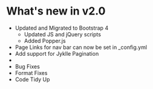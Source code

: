 # What's new in v2.0

- Updated and Migrated to Bootstrap 4
	- Updated JS and jQuery scripts
	- Added Popper.js 
- Page Links for nav bar can now be set in _config.yml
- Add support for Jyklle Pagination 
- 
- Bug Fixes
- Format Fixes
- Code Tidy Up